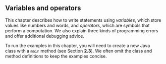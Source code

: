 ##  Variables and operators


This chapter describes how to write statements using *variables*, which store values like numbers and words, and *operators*, which are symbols that perform a computation.
We also explain three kinds of programming errors and offer additional debugging advice.

To run the examples in this chapter, you will need to create a new Java class with a `main` method (see Section **2.3**).
We often omit the class and method definitions to keep the examples concise.